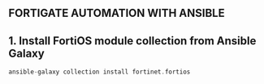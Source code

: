 ## FORTIGATE AUTOMATION WITH ANSIBLE
## 1. Install FortiOS module  collection from Ansible Galaxy
```go
ansible-galaxy collection install fortinet.fortios
```